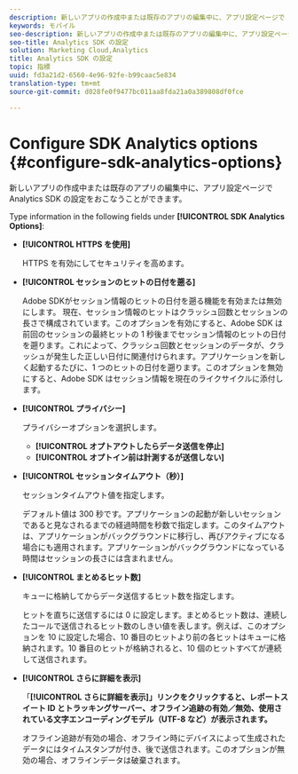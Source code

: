 ```yaml
---
description: 新しいアプリの作成中または既存のアプリの編集中に、アプリ設定ページで Analytics SDK の設定をおこなうことができます。
keywords: モバイル
seo-description: 新しいアプリの作成中または既存のアプリの編集中に、アプリ設定ページで Analytics SDK の設定をおこなうことができます。
seo-title: Analytics SDK の設定
solution: Marketing Cloud,Analytics
title: Analytics SDK の設定
topic: 指標
uuid: fd3a21d2-6560-4e96-92fe-b99caac5e834
translation-type: tm+mt
source-git-commit: d028fe0f9477bc011aa8fda21a0a389808df0fce

---
```



# Configure SDK Analytics options {#configure-sdk-analytics-options}

新しいアプリの作成中または既存のアプリの編集中に、アプリ設定ページで Analytics SDK の設定をおこなうことができます。

Type information in the following fields under **[!UICONTROL SDK Analytics Options]**:

* **[!UICONTROL HTTPS を使用]**

   HTTPS を有効にしてセキュリティを高めます。

* **[!UICONTROL セッションのヒットの日付を遡る]**

   Adobe SDKがセッション情報のヒットの日付を遡る機能を有効または無効にします。 現在、セッション情報のヒットはクラッシュ回数とセッションの長さで構成されています。このオプションを有効にすると、Adobe SDK は前回のセッションの最終ヒットの 1 秒後までセッション情報のヒットの日付を遡ります。これによって、クラッシュ回数とセッションのデータが、クラッシュが発生した正しい日付に関連付けられます。アプリケーションを新しく起動するたびに、1 つのヒットの日付を遡ります。このオプションを無効にすると、Adobe SDK はセッション情報を現在のライクサイクルに添付します。

* **[!UICONTROL プライバシー]**

   プライバシーオプションを選択します。

   * **[!UICONTROL オプトアウトしたらデータ送信を停止]**
   * **[!UICONTROL オプトイン前は計測するが送信しない]**

* **[!UICONTROL セッションタイムアウト（秒）]**

   セッションタイムアウト値を指定します。

   デフォルト値は 300 秒です。アプリケーションの起動が新しいセッションであると見なされるまでの経過時間を秒数で指定します。このタイムアウトは、アプリケーションがバックグラウンドに移行し、再びアクティブになる場合にも適用されます。アプリケーションがバックグラウンドになっている時間はセッションの長さには含まれません。

* **[!UICONTROL まとめるヒット数]**

   キューに格納してからデータ送信するヒット数を指定します。

   ヒットを直ちに送信するには 0 に設定します。まとめるヒット数は、連続したコールで送信されるヒット数のしきい値を表します。例えば、このオプションを 10 に設定した場合、10 番目のヒットより前の各ヒットはキューに格納されます。10 番目のヒットが格納されると、10 個のヒットすべてが連続して送信されます。

* **[!UICONTROL さらに詳細を表示]**

   「**[!UICONTROL さらに詳細を表示]」リンクをクリックすると、レポートスイート ID とトラッキングサーバー、オフライン追跡の有効／無効、使用されている文字エンコーディングモデル（UTF-8 など）が表示されます。**

   オフライン追跡が有効の場合、オフライン時にデバイスによって生成されたデータにはタイムスタンプが付き、後で送信されます。このオプションが無効の場合、オフラインデータは破棄されます。
